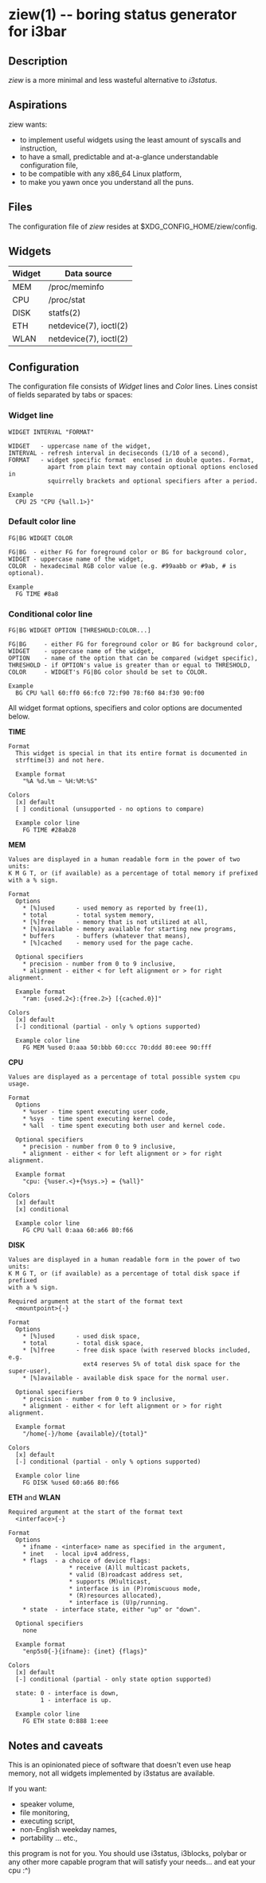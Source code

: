 # ziew(1) -- boring status generator for i3bar

## Description
*ziew* is a more minimal and less wasteful alternative to *i3status*.

## Aspirations

  ziew wants:
  * to implement useful widgets using the least amount of syscalls and instruction,
  * to have a small, predictable and at-a-glance understandable configuration file,
  * to be compatible with any x86_64 Linux platform,
  * to make you yawn once you understand all the puns.

## Files
The configuration file of *ziew* resides at $XDG_CONFIG_HOME/ziew/config.

## Widgets
Widget | Data source
------ | -----------
| MEM  | /proc/meminfo
| CPU  | /proc/stat
| DISK | statfs(2)
| ETH  | netdevice(7), ioctl(2)
| WLAN | netdevice(7), ioctl(2)

## Configuration
The configuration file consists of *Widget* lines and *Color* lines. Lines consist of fields separated by tabs or spaces:

### Widget line

    WIDGET INTERVAL "FORMAT"

    WIDGET   - uppercase name of the widget,
    INTERVAL - refresh interval in deciseconds (1/10 of a second),
    FORMAT   - widget specific format  enclosed in double quotes. Format,
               apart from plain text may contain optional options enclosed in
               squirrelly brackets and optional specifiers after a period.

    Example
      CPU 25 "CPU {%all.1>}"

### Default color line

    FG|BG WIDGET COLOR

    FG|BG  - either FG for foreground color or BG for background color,
    WIDGET - uppercase name of the widget,
    COLOR  - hexadecimal RGB color value (e.g. #99aabb or #9ab, # is optional).

    Example
      FG TIME #8a8

### Conditional color line

    FG|BG WIDGET OPTION [THRESHOLD:COLOR...]

    FG|BG     - either FG for foreground color or BG for background color,
    WIDGET    - uppercase name of the widget,
    OPTION    - name of the option that can be compared (widget specific),
    THRESHOLD - if OPTION's value is greater than or equal to THRESHOLD,
    COLOR     - WIDGET's FG|BG color should be set to COLOR.

    Example
      BG CPU %all 60:ff0 66:fc0 72:f90 78:f60 84:f30 90:f00

All widget format options, specifiers and color options are documented below.

**TIME**

    Format
      This widget is special in that its entire format is documented in
      strftime(3) and not here.

      Example format
        "%A %d.%m ~ %H:%M:%S"

    Colors
      [x] default
      [ ] conditional (unsupported - no options to compare)

      Example color line
        FG TIME #28ab28

**MEM**

    Values are displayed in a human readable form in the power of two units:
    K M G T, or (if available) as a percentage of total memory if prefixed
    with a % sign.

    Format
      Options
        * [%]used      - used memory as reported by free(1),
        * total        - total system memory,
        * [%]free      - memory that is not utilized at all,
        * [%]available - memory available for starting new programs,
        * buffers      - buffers (whatever that means),
        * [%]cached    - memory used for the page cache.

      Optional specifiers
        * precision - number from 0 to 9 inclusive,
        * alignment - either < for left alignment or > for right alignment.

      Example format
        "ram: {used.2<}:{free.2>} [{cached.0}]"

    Colors
      [x] default
      [-] conditional (partial - only % options supported)

      Example color line
        FG MEM %used 0:aaa 50:bbb 60:ccc 70:ddd 80:eee 90:fff

**CPU**

    Values are displayed as a percentage of total possible system cpu usage.

    Format
      Options
        * %user - time spent executing user code,
        * %sys  - time spent executing kernel code,
        * %all  - time spent executing both user and kernel code.

      Optional specifiers
        * precision - number from 0 to 9 inclusive,
        * alignment - either < for left alignment or > for right alignment.

      Example format
        "cpu: {%user.<}+{%sys.>} = {%all}"

    Colors
      [x] default
      [x] conditional

      Example color line
        FG CPU %all 0:aaa 60:a66 80:f66

**DISK**

    Values are displayed in a human readable form in the power of two units:
    K M G T, or (if available) as a percentage of total disk space if prefixed
    with a % sign.

    Required argument at the start of the format text
      <mountpoint>{-}

    Format
      Options
        * [%]used      - used disk space,
        * total        - total disk space,
        * [%]free      - free disk space (with reserved blocks included, e.g.
                         ext4 reserves 5% of total disk space for the super-user),
        * [%]available - available disk space for the normal user.

      Optional specifiers
        * precision - number from 0 to 9 inclusive,
        * alignment - either < for left alignment or > for right alignment.

      Example format
        "/home{-}/home {available}/{total}"

    Colors
      [x] default
      [-] conditional (partial - only % options supported)

      Example color line
        FG DISK %used 60:a66 80:f66

**ETH** and **WLAN**

    Required argument at the start of the format text
      <interface>{-}

    Format
      Options
        * ifname - <interface> name as specified in the argument,
        * inet   - local ipv4 address,
        * flags  - a choice of device flags:
                     * receive (A)ll multicast packets,
                     * valid (B)roadcast address set,
                     * supports (M)ulticast,
                     * interface is in (P)romiscuous mode,
                     * (R)resources allocated),
                     * interface is (U)p/running.
        * state  - interface state, either "up" or "down".

      Optional specifiers
        none

      Example format
        "enp5s0{-}{ifname}: {inet} {flags}"

    Colors
      [x] default
      [-] conditional (partial - only state option supported)

      state: 0 - interface is down,
             1 - interface is up.

      Example color line
        FG ETH state 0:888 1:eee

## Notes and caveats
This is an opinionated piece of software that doesn't even use heap memory, not all widgets implemented by i3status are available.

If you want:
- speaker volume,
- file monitoring,
- executing script,
- non-English weekday names,
- portability ... etc.,

this program is not for you. You should use i3status, i3blocks, polybar or any other more capable program that will satisfy your needs... and eat your cpu :^)
